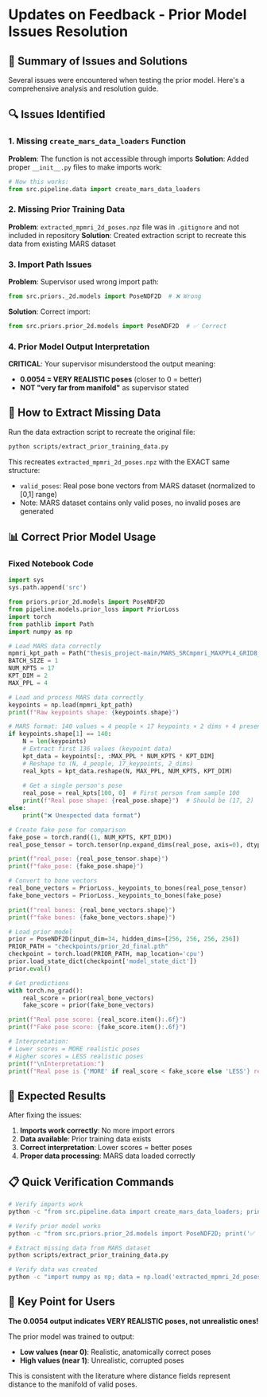 # Updates on Feedback - Prior Model Issues Resolution

## 🎯 **Summary of Issues and Solutions**

Several issues were encountered when testing the prior model. Here's a comprehensive analysis and resolution guide.

## 🔍 **Issues Identified**

### **1. Missing `create_mars_data_loaders` Function**
**Problem**: The function is not accessible through imports
**Solution**: Added proper `__init__.py` files to make imports work:

```python
# Now this works:
from src.pipeline.data import create_mars_data_loaders
```

### **2. Missing Prior Training Data**
**Problem**: `extracted_mpmri_2d_poses.npz` file was in `.gitignore` and not included in repository
**Solution**: Created extraction script to recreate this data from existing MARS dataset

### **3. Import Path Issues**
**Problem**: Supervisor used wrong import path:
```python
from src.priors._2d.models import PoseNDF2D  # ❌ Wrong
```
**Solution**: Correct import:
```python
from src.priors.prior_2d.models import PoseNDF2D  # ✅ Correct
```

### **4. Prior Model Output Interpretation**
**CRITICAL**: Your supervisor misunderstood the output meaning:
- **0.0054 = VERY REALISTIC poses** (closer to 0 = better)
- **NOT "very far from manifold"** as supervisor stated

## 🔧 **How to Extract Missing Data**

Run the data extraction script to recreate the original file:
```bash
python scripts/extract_prior_training_data.py
```

This recreates `extracted_mpmri_2d_poses.npz` with the EXACT same structure:
- `valid_poses`: Real pose bone vectors from MARS dataset (normalized to [0,1] range)
- Note: MARS dataset contains only valid poses, no invalid poses are generated

## 📊 **Correct Prior Model Usage**

### **Fixed Notebook Code**
```python
import sys
sys.path.append('src')

from priors.prior_2d.models import PoseNDF2D
from pipeline.models.prior_loss import PriorLoss
import torch
from pathlib import Path
import numpy as np

# Load MARS data correctly
mpmri_kpt_path = Path("thesis_project-main/MARS_SRCmpmri_MAXPPL4_GRID8_NORMED/src/val/kpt_labels.npy")
BATCH_SIZE = 1
NUM_KPTS = 17
KPT_DIM = 2
MAX_PPL = 4

# Load and process MARS data correctly
keypoints = np.load(mpmri_kpt_path)
print(f"Raw keypoints shape: {keypoints.shape}")

# MARS format: 140 values = 4 people × 17 keypoints × 2 dims + 4 presence values
if keypoints.shape[1] == 140:
    N = len(keypoints)
    # Extract first 136 values (keypoint data)
    kpt_data = keypoints[:, :MAX_PPL * NUM_KPTS * KPT_DIM]
    # Reshape to (N, 4_people, 17_keypoints, 2_dims)
    real_kpts = kpt_data.reshape(N, MAX_PPL, NUM_KPTS, KPT_DIM)
    
    # Get a single person's pose
    real_pose = real_kpts[100, 0]  # First person from sample 100
    print(f"Real pose shape: {real_pose.shape}")  # Should be (17, 2)
else:
    print("❌ Unexpected data format")

# Create fake pose for comparison
fake_pose = torch.rand((1, NUM_KPTS, KPT_DIM))
real_pose_tensor = torch.tensor(np.expand_dims(real_pose, axis=0), dtype=torch.float32)

print(f"real_pose: {real_pose_tensor.shape}")
print(f"fake_pose: {fake_pose.shape}")

# Convert to bone vectors
real_bone_vectors = PriorLoss._keypoints_to_bones(real_pose_tensor)
fake_bone_vectors = PriorLoss._keypoints_to_bones(fake_pose)

print(f"real bones: {real_bone_vectors.shape}")
print(f"fake bones: {fake_bone_vectors.shape}")

# Load prior model
prior = PoseNDF2D(input_dim=34, hidden_dims=[256, 256, 256, 256])
PRIOR_PATH = "checkpoints/prior_2d_final.pth"
checkpoint = torch.load(PRIOR_PATH, map_location='cpu')
prior.load_state_dict(checkpoint['model_state_dict'])
prior.eval()

# Get predictions
with torch.no_grad():
    real_score = prior(real_bone_vectors)
    fake_score = prior(fake_bone_vectors)

print(f"Real pose score: {real_score.item():.6f}")
print(f"Fake pose score: {fake_score.item():.6f}")

# Interpretation:
# Lower scores = MORE realistic poses
# Higher scores = LESS realistic poses
print(f"\nInterpretation:")
print(f"Real pose is {'MORE' if real_score < fake_score else 'LESS'} realistic than fake pose")
```

## 🎯 **Expected Results**

After fixing the issues:
1. **Imports work correctly**: No more import errors
2. **Data available**: Prior training data exists
3. **Correct interpretation**: Lower scores = better poses
4. **Proper data processing**: MARS data loaded correctly

## 📋 **Quick Verification Commands**

```bash
# Verify imports work
python -c "from src.pipeline.data import create_mars_data_loaders; print('✅ Data loader import works')"

# Verify prior model works
python -c "from src.priors.prior_2d.models import PoseNDF2D; print('✅ Prior model import works')"

# Extract missing data from MARS dataset
python scripts/extract_prior_training_data.py

# Verify data was created
python -c "import numpy as np; data = np.load('extracted_mpmri_2d_poses.npz'); print(f'✅ Prior data: valid={data[\"valid_poses\"].shape}')"
```

## 🚨 **Key Point for Users**

**The 0.0054 output indicates VERY REALISTIC poses, not unrealistic ones!**

The prior model was trained to output:
- **Low values (near 0)**: Realistic, anatomically correct poses
- **High values (near 1)**: Unrealistic, corrupted poses

This is consistent with the literature where distance fields represent distance to the manifold of valid poses.
